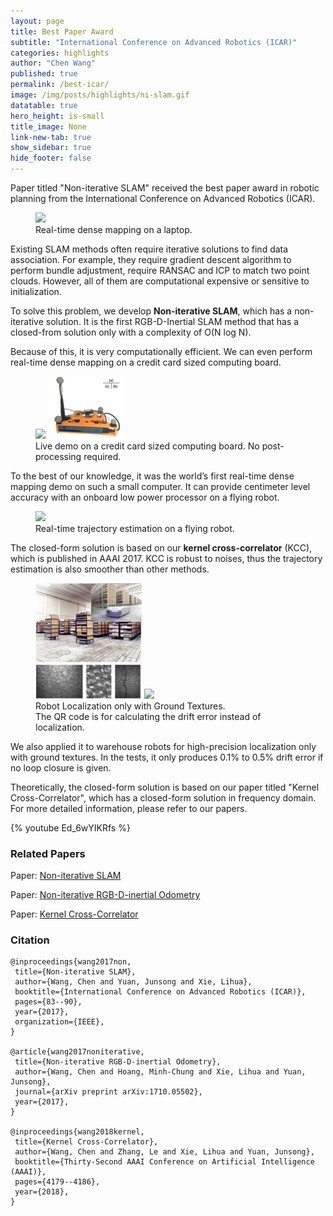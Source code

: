 ```yaml
---
layout: page
title: Best Paper Award
subtitle: "International Conference on Advanced Robotics (ICAR)"
categories: highlights
author: "Chen Wang"
published: true
permalink: /best-icar/
image: /img/posts/highlights/ni-slam.gif
datatable: true
hero_height: is-small
title_image: None
link-new-tab: true
show_sidebar: true
hide_footer: false
---
```


Paper titled "Non-iterative SLAM" received the best paper award in robotic planning from the International Conference on Advanced Robotics (ICAR).

<figure>
    <img src="/img/posts/highlights/ni-slam-laptop.gif" />
    <figcaption>
        Real-time dense mapping on a laptop.
    </figcaption>
</figure>

Existing SLAM methods often require iterative solutions to find data association.
For example, they require gradient descent algorithm to perform bundle adjustment, require RANSAC and ICP to match two point clouds.
However, all of them are computational expensive or sensitive to initialization.

To solve this problem, we develop **Non-iterative SLAM**, which has a non-iterative solution.
It is the first RGB-D-Inertial SLAM method that has a closed-from solution only with a complexity of O(N log N).

Because of this, it is very computationally efficient. We can even perform real-time dense mapping on a credit card sized computing board.

<figure>
    <img src="/img/posts/highlights/ni-slam-real-time.gif" />
    <img src="/img/posts/highlights/credit-card-board.png" />
    <figcaption>
        Live demo on a credit card sized computing board. No post-processing required.
    </figcaption>
</figure>

To the best of our knowledge, it was the world’s first real-time dense mapping demo on such a small computer.
It can provide centimeter level accuracy with an onboard low power processor on a flying robot.

<figure>
    <img src="/img/posts/highlights/ni-slam.gif" />
    <figcaption>
        Real-time trajectory estimation on a flying robot.
    </figcaption>
</figure>

The closed-form solution is based on our **kernel cross-correlator** (KCC), which is published in AAAI 2017.
KCC is robust to noises, thus the trajectory estimation is also smoother than other methods.

<figure>
    <img src="/img/posts/highlights/ground-robot.png" width="40%"/> 
    <img src="/img/posts/highlights/ni-slam-ground.gif" width="55%"/>
    <figcaption>
        Robot Localization only with Ground Textures.<br>
        The QR code is for calculating the drift error instead of localization.
    </figcaption>
</figure>

We also applied it to warehouse robots for high-precision localization only with ground textures.
In the tests, it only produces 0.1% to 0.5% drift error if no loop closure is given.

Theoretically, the closed-form solution is based on our paper titled "Kernel Cross-Correlator", which has a closed-form solution in frequency domain. For more detailed information, please refer to our papers.

{% youtube Ed_6wYIKRfs %}

### Related Papers

Paper: [Non-iterative SLAM](https://arxiv.org/pdf/1701.05294)

Paper: [Non-iterative RGB-D-inertial Odometry](https://arxiv.org/abs/1710.05502)

Paper: [Kernel Cross-Correlator](https://arxiv.org/abs/1709.05936)

### Citation

    @inproceedings{wang2017non,
     title={Non-iterative SLAM},
     author={Wang, Chen and Yuan, Junsong and Xie, Lihua},
     booktitle={International Conference on Advanced Robotics (ICAR)},
     pages={83--90},
     year={2017},
     organization={IEEE},
    }

    @article{wang2017noniterative,
     title={Non-iterative RGB-D-inertial Odometry},
     author={Wang, Chen and Hoang, Minh-Chung and Xie, Lihua and Yuan, Junsong},
     journal={arXiv preprint arXiv:1710.05502},
     year={2017},
    }

    @inproceedings{wang2018kernel,
     title={Kernel Cross-Correlator},
     author={Wang, Chen and Zhang, Le and Xie, Lihua and Yuan, Junsong},
     booktitle={Thirty-Second AAAI Conference on Artificial Intelligence (AAAI)},
     pages={4179--4186},
     year={2018},
    }
